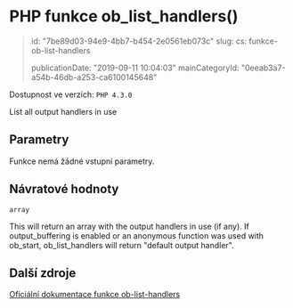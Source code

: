 PHP funkce ob_list_handlers()
=============================

> id: "7be89d03-94e9-4bb7-b454-2e0561eb073c"
> slug:
> 	cs: funkce-ob-list-handlers
>
> publicationDate: "2019-09-11 10:04:03"
> mainCategoryId: "0eeab3a7-a54b-46db-a253-ca6100145648"

Dostupnost ve verzích: `PHP 4.3.0`

List all output handlers in use


Parametry
--------------

Funkce nemá žádné vstupní parametry.

Návratové hodnoty
----------------

`array`

This will return an array with the output handlers in use (if any). If
output_buffering is enabled or
an anonymous function was used with ob_start,
ob_list_handlers will return "default output
handler".

Další zdroje
------------

[Oficiální dokumentace funkce ob-list-handlers](https://www.php.net/manual/en/function.ob-list-handlers.php)
